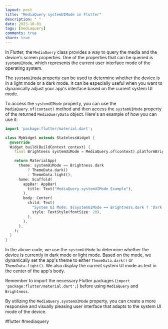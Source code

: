 ```yaml
---
layout: post
title: "MediaQuery systemUIMode in Flutter"
description: " "
date: 2023-10-01
tags: [mediaquery]
comments: true
share: true
---
```


In Flutter, the `MediaQuery` class provides a way to query the media and the device's screen properties. One of the properties that can be queried is `systemUIMode`, which represents the current user interface mode of the operating system.

The `systemUIMode` property can be used to determine whether the device is in a light mode or a dark mode. It can be especially useful when you want to dynamically adjust your app's interface based on the current system UI mode.

To access the `systemUIMode` property, you can use the `MediaQuery.of(context)` method and then access the `systemUIMode` property of the returned `MediaQueryData` object. Here's an example of how you can use it:

```dart
import 'package:flutter/material.dart';

class MyWidget extends StatelessWidget {
  @override
  Widget build(BuildContext context) {
    final Brightness systemUiMode = MediaQuery.of(context).platformBrightness;

    return MaterialApp(
      theme: systemUiMode == Brightness.dark
          ? ThemeData.dark()
          : ThemeData.light(),
      home: Scaffold(
        appBar: AppBar(
          title: Text("MediaQuery.systemUIMode Example"),
        ),
        body: Center(
          child: Text(
            "System UI Mode: ${systemUiMode == Brightness.dark ? 'Dark' : 'Light'}",
            style: TextStyle(fontSize: 20),
          ),
        ),
      ),
    );
  }
}
```

In the above code, we use the `systemUiMode` to determine whether the device is currently in dark mode or light mode. Based on the mode, we dynamically set the app's theme to either `ThemeData.dark()` or `ThemeData.light()`. We also display the current system UI mode as text in the center of the app's body.

Remember to import the necessary Flutter packages (`import 'package:flutter/material.dart';`) before using `MediaQuery` and `Brightness`.

By utilizing the `MediaQuery.systemUIMode` property, you can create a more responsive and visually pleasing user interface that adapts to the system UI mode of the device.

#flutter #mediaquery